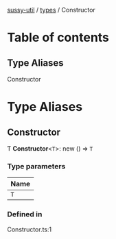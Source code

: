 [sussy-util](../README.md) / [types](./README.md) / Constructor

# Table of contents

## Type Aliases

Constructor

# Type Aliases

## Constructor

Ƭ **Constructor**<`T`\>: new () => `T`

### Type parameters

| Name |
| :------ |
| `T` |

### Defined in

Constructor.ts:1

